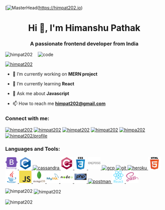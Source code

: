 [![MasterHead](https://images.pexels.com/photos/270348/pexels-photo-270348.jpeg?auto=compress&cs=tinysrgb&w=1260&h=750&dpr=1)(https://himpat202.io)
<h1 align="center">Hi 👋, I'm Himanshu Pathak</h1>
<h3 align="center">A passionate frontend developer from India</h3>
<image align="right" alt="code" width="400" src="https://www.google.com/imgres?imgurl=https%3A%2F%2Fpreviews.123rf.com%2Fimages%2Fjemastock%2Fjemastock1909%2Fjemastock190928978%2F130991649-indian-young-boy-face-with-glasses-profile-picture-avatar-cartoon-character-portrait-vector-illustra.jpg&imgrefurl=https%3A%2F%2Fwww.123rf.com%2Fphoto_130991649_stock-vector-indian-young-boy-face-with-glasses-profile-picture-avatar-cartoon-character-portrait-vector-illustra.html&tbnid=vAfr2FKl8Vz1JM&vet=12ahUKEwjh5fj2v6D4AhUlk9gFHXdjA2oQMygwegUIARDFAg..i&docid=5KvvhKULzSRiAM&w=1300&h=1300&q=animated%20profile%20image&hl=en&ved=2ahUKEwjh5fj2v6D4AhUlk9gFHXdjA2oQMygwegUIARDFAg">

<p align="left"> <img src="https://komarev.com/ghpvc/?username=himpat202&label=Profile%20views&color=0e75b6&style=flat" alt="himpat202" /> </p>

<p align="left"> <a href="https://github.com/ryo-ma/github-profile-trophy"><img src="https://github-profile-trophy.vercel.app/?username=himpat202" alt="himpat202" /></a> </p>

- 🔭 I’m currently working on **MERN project**

- 🌱 I’m currently learning **React**

- 💬 Ask me about **Javascript**

- 📫 How to reach me **himpat202@gmail.com**

<h3 align="left">Connect with me:</h3>
<p align="left">
<a href="https://linkedin.com/in/himpat202" target="blank"><img align="center" src="https://raw.githubusercontent.com/rahuldkjain/github-profile-readme-generator/master/src/images/icons/Social/linked-in-alt.svg" alt="himpat202" height="30" width="40" /></a>
<a href="https://instagram.com/himpat202" target="blank"><img align="center" src="https://raw.githubusercontent.com/rahuldkjain/github-profile-readme-generator/master/src/images/icons/Social/instagram.svg" alt="himpat202" height="30" width="40" /></a>
<a href="https://www.codechef.com/users/himpat202" target="blank"><img align="center" src="https://cdn.jsdelivr.net/npm/simple-icons@3.1.0/icons/codechef.svg" alt="himpat202" height="30" width="40" /></a>
<a href="https://www.hackerrank.com/himpat202" target="blank"><img align="center" src="https://raw.githubusercontent.com/rahuldkjain/github-profile-readme-generator/master/src/images/icons/Social/hackerrank.svg" alt="himpat202" height="30" width="40" /></a>
<a href="https://codeforces.com/profile/himpa202" target="blank"><img align="center" src="https://raw.githubusercontent.com/rahuldkjain/github-profile-readme-generator/master/src/images/icons/Social/codeforces.svg" alt="himpa202" height="30" width="40" /></a>
<a href="https://auth.geeksforgeeks.org/user/himpat202/profile" target="blank"><img align="center" src="https://raw.githubusercontent.com/rahuldkjain/github-profile-readme-generator/master/src/images/icons/Social/geeks-for-geeks.svg" alt="himpat202/profile" height="30" width="40" /></a>
</p>

<h3 align="left">Languages and Tools:</h3>
<p align="left"> <a href="https://getbootstrap.com" target="_blank" rel="noreferrer"> <img src="https://raw.githubusercontent.com/devicons/devicon/master/icons/bootstrap/bootstrap-plain-wordmark.svg" alt="bootstrap" width="40" height="40"/> </a> <a href="https://www.cprogramming.com/" target="_blank" rel="noreferrer"> <img src="https://raw.githubusercontent.com/devicons/devicon/master/icons/c/c-original.svg" alt="c" width="40" height="40"/> </a> <a href="https://cassandra.apache.org/" target="_blank" rel="noreferrer"> <img src="https://www.vectorlogo.zone/logos/apache_cassandra/apache_cassandra-icon.svg" alt="cassandra" width="40" height="40"/> </a> <a href="https://www.w3schools.com/cpp/" target="_blank" rel="noreferrer"> <img src="https://raw.githubusercontent.com/devicons/devicon/master/icons/cplusplus/cplusplus-original.svg" alt="cplusplus" width="40" height="40"/> </a> <a href="https://www.w3schools.com/css/" target="_blank" rel="noreferrer"> <img src="https://raw.githubusercontent.com/devicons/devicon/master/icons/css3/css3-original-wordmark.svg" alt="css3" width="40" height="40"/> </a> <a href="https://expressjs.com" target="_blank" rel="noreferrer"> <img src="https://raw.githubusercontent.com/devicons/devicon/master/icons/express/express-original-wordmark.svg" alt="express" width="40" height="40"/> </a> <a href="https://cloud.google.com" target="_blank" rel="noreferrer"> <img src="https://www.vectorlogo.zone/logos/google_cloud/google_cloud-icon.svg" alt="gcp" width="40" height="40"/> </a> <a href="https://git-scm.com/" target="_blank" rel="noreferrer"> <img src="https://www.vectorlogo.zone/logos/git-scm/git-scm-icon.svg" alt="git" width="40" height="40"/> </a> <a href="https://heroku.com" target="_blank" rel="noreferrer"> <img src="https://www.vectorlogo.zone/logos/heroku/heroku-icon.svg" alt="heroku" width="40" height="40"/> </a> <a href="https://www.w3.org/html/" target="_blank" rel="noreferrer"> <img src="https://raw.githubusercontent.com/devicons/devicon/master/icons/html5/html5-original-wordmark.svg" alt="html5" width="40" height="40"/> </a> <a href="https://www.java.com" target="_blank" rel="noreferrer"> <img src="https://raw.githubusercontent.com/devicons/devicon/master/icons/java/java-original.svg" alt="java" width="40" height="40"/> </a> <a href="https://developer.mozilla.org/en-US/docs/Web/JavaScript" target="_blank" rel="noreferrer"> <img src="https://raw.githubusercontent.com/devicons/devicon/master/icons/javascript/javascript-original.svg" alt="javascript" width="40" height="40"/> </a> <a href="https://www.mongodb.com/" target="_blank" rel="noreferrer"> <img src="https://raw.githubusercontent.com/devicons/devicon/master/icons/mongodb/mongodb-original-wordmark.svg" alt="mongodb" width="40" height="40"/> </a> <a href="https://www.mysql.com/" target="_blank" rel="noreferrer"> <img src="https://raw.githubusercontent.com/devicons/devicon/master/icons/mysql/mysql-original-wordmark.svg" alt="mysql" width="40" height="40"/> </a> <a href="https://nodejs.org" target="_blank" rel="noreferrer"> <img src="https://raw.githubusercontent.com/devicons/devicon/master/icons/nodejs/nodejs-original-wordmark.svg" alt="nodejs" width="40" height="40"/> </a> <a href="https://www.php.net" target="_blank" rel="noreferrer"> <img src="https://raw.githubusercontent.com/devicons/devicon/master/icons/php/php-original.svg" alt="php" width="40" height="40"/> </a> <a href="https://postman.com" target="_blank" rel="noreferrer"> <img src="https://www.vectorlogo.zone/logos/getpostman/getpostman-icon.svg" alt="postman" width="40" height="40"/> </a> <a href="https://reactjs.org/" target="_blank" rel="noreferrer"> <img src="https://raw.githubusercontent.com/devicons/devicon/master/icons/react/react-original-wordmark.svg" alt="react" width="40" height="40"/> </a> <a href="https://sass-lang.com" target="_blank" rel="noreferrer"> <img src="https://raw.githubusercontent.com/devicons/devicon/master/icons/sass/sass-original.svg" alt="sass" width="40" height="40"/> </a> </p>

<p><img align="left" src="https://github-readme-stats.vercel.app/api/top-langs?username=himpat202&show_icons=true&locale=en&layout=compact" alt="himpat202" /></p>

<p>&nbsp;<img align="center" src="https://github-readme-stats.vercel.app/api?username=himpat202&show_icons=true&locale=en" alt="himpat202" /></p>

<p><img align="center" src="https://github-readme-streak-stats.herokuapp.com/?user=himpat202&" alt="himpat202" /></p>
